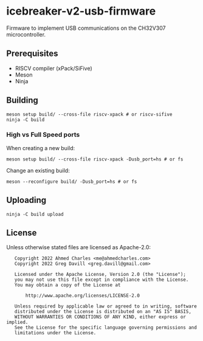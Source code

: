 # icebreaker-v2-usb-firmware

Firmware to implement USB communications on the CH32V307 microcontroller.

## Prerequisites

- RISCV compiler (xPack/SiFive)
- Meson
- Ninja

## Building

```text
meson setup build/ --cross-file riscv-xpack # or riscv-sifive
ninja -C build
```

### High vs Full Speed ports

When creating a new build:

```text
meson setup build/ --cross-file riscv-xpack -Dusb_port=hs # or fs
```

Change an existing build:

```text
meson --reconfigure build/ -Dusb_port=hs # or fs
```

## Uploading

```text
ninja -C build upload
```

## License

Unless otherwise stated files are licensed as Apache-2.0:

```
   Copyright 2022 Ahmed Charles <me@ahmedcharles.com>
   Copyright 2022 Greg Davill <greg.davill@gmail.com>

   Licensed under the Apache License, Version 2.0 (the "License");
   you may not use this file except in compliance with the License.
   You may obtain a copy of the License at

       http://www.apache.org/licenses/LICENSE-2.0

   Unless required by applicable law or agreed to in writing, software
   distributed under the License is distributed on an "AS IS" BASIS,
   WITHOUT WARRANTIES OR CONDITIONS OF ANY KIND, either express or implied.
   See the License for the specific language governing permissions and
   limitations under the License.
```
